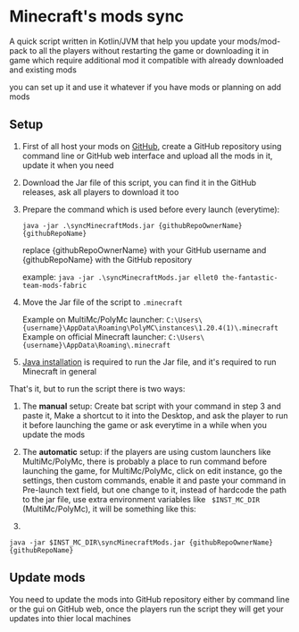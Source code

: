 # Minecraft's mods sync

A quick script written in Kotlin/JVM that help you update your mods/mod-pack to all the players without restarting the game or downloading it in game which require additional mod
it compatible with already downloaded and existing mods

you can set up it and use it whatever if you have mods or planning on add mods


## Setup

1. First of all host your mods on [GitHub](https://github.com/), create a GitHub repository using command line or GitHub web interface and upload all the mods in it, update it when you need
2. Download the Jar file of this script, you can find it in the GitHub releases, ask all players to download it too
3. Prepare the command which is used before every launch (everytime):

    `java -jar .\syncMinecraftMods.jar {githubRepoOwnerName} {githubRepoName}`
   
    replace {githubRepoOwnerName} with your GitHub username
    and {githubRepoName} with the GitHub repository

    example: `java -jar .\syncMinecraftMods.jar ellet0 the-fantastic-team-mods-fabric`
    
4. Move the Jar file of the script to `.minecraft`
   
    Example on MultiMc/PolyMc launcher: `C:\Users\{username}\AppData\Roaming\PolyMC\instances\1.20.4(1)\.minecraft`
    Example on official Minecraft launcher: `C:\Users\{username}\AppData\Roaming\.minecraft`
5. [Java installation](https://www.oracle.com/java/technologies/javase/jdk17-archive-downloads.html) is required to run the Jar file, and it's required to run Minecraft in general


That's it, but to run the script there is two ways:

1. The **manual** setup: Create bat script with your command in step 3 and paste it, Make a shortcut to it into the Desktop, and ask the player to run it before launching the game or ask everytime in a while when you update the mods

2. The **automatic** setup: if the players are using custom launchers like MultiMc/PolyMc, there is probably a place to run command
before launching the game, for MultiMc/PolyMc, click on edit instance, go the settings, then custom commands, enable it and paste your command in Pre-launch text field, but one change to it, instead of hardcode the path to the jar file, use extra environment variables like `
   $INST_MC_DIR` (MultiMc/PolyMc), it will be something like this:
3. 
```console
java -jar $INST_MC_DIR\syncMinecraftMods.jar {githubRepoOwnerName} {githubRepoName}
```


## Update mods

You need to update the mods into GitHub repository either by command line or the gui on GitHub web, once the players run the script they will get your updates into thier local machines